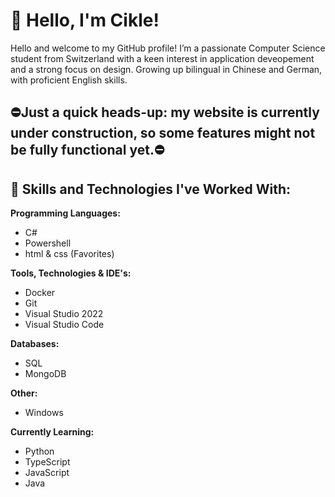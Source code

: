 # 👋 Hello, I'm Cikle!

Hello and welcome to my GitHub profile! I’m a passionate Computer Science student from Switzerland with a keen interest in application deveopement and a strong focus on design. Growing up bilingual in Chinese and German, with proficient English skills.

## ⛔Just a quick heads-up: my website is currently under construction, so some features might not be fully functional yet.⛔

## 💼 Skills and Technologies I've Worked With:

**Programming Languages:**
- C#
- Powershell
- html & css (Favorites)

**Tools, Technologies & IDE's:**
- Docker
- Git
- Visual Studio 2022
- Visual Studio Code

**Databases:**
- SQL
- MongoDB

**Other:**
- Windows

**Currently Learning:**
- Python
- TypeScript
- JavaScript
- Java

